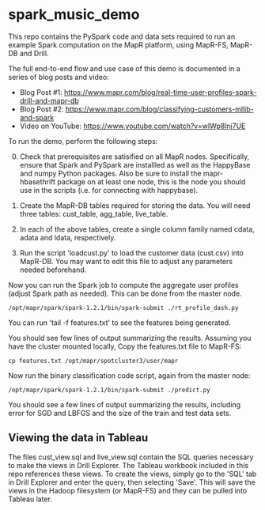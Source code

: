 # spark_music_demo
This repo contains the PySpark code and data sets required to run an example Spark computation on the MapR platform, using MapR-FS, MapR-DB and Drill.  

The full end-to-end flow and use case of this demo is documented in a series of blog posts and video:
- Blog Post #1:  https://www.mapr.com/blog/real-time-user-profiles-spark-drill-and-mapr-db
- Blog Post #2:  https://www.mapr.com/blog/classifying-customers-mllib-and-spark
- Video on YouTube:  https://www.youtube.com/watch?v=wIWp8lnj7UE

To run the demo, perform the following steps:

0) Check that prerequisites are satisified on all MapR nodes.  Specifically, ensure that Spark and PySpark are installled as well as the HappyBase and numpy Python packages.  Also be sure to install the mapr-hbasethrift package on at least one node, this is the node you should use in the scripts (i.e. for connecting with happybase).

1) Create the MapR-DB tables required for storing the data.  You will need three tables:  cust_table, agg_table, live_table.

2) In each of the above tables, create a single column family named cdata, adata and ldata, respectively.

3) Run the script 'loadcust.py' to load the customer data (cust.csv) into MapR-DB.  You may want to edit this file to adjust any parameters needed beforehand.

Now you can run the Spark job to compute the aggregate user profiles (adjust Spark path as needed).  This can be done from the master node.

```
/opt/mapr/spark/spark-1.2.1/bin/spark-submit ./rt_profile_dash.py 
```

You can run 'tail -f features.txt' to see the features being generated.

You should see few lines of output summarizing the results.  Assuming you have the cluster mounted locally, Copy the features.txt file to MapR-FS:

```
cp features.txt /opt/mapr/spotcluster3/user/mapr
```

Now run the binary classification code script, again from the master node:

```
/opt/mapr/spark/spark-1.2.1/bin/spark-submit ./predict.py
```

You should see a few lines of output summarizing the results, including error for SGD and LBFGS and the size of the train and test data sets.

## Viewing the data in Tableau

The files cust_view.sql and live_view.sql contain the SQL queries necessary to make the views in Drill Explorer.  The Tableau workbook included in this repo references these views.  To create the views, simply go to the 'SQL' tab in Drill Explorer and enter the query, then selecting 'Save'.  This will save the views in the Hadoop filesystem (or MapR-FS) and they can be pulled into Tableau later.







